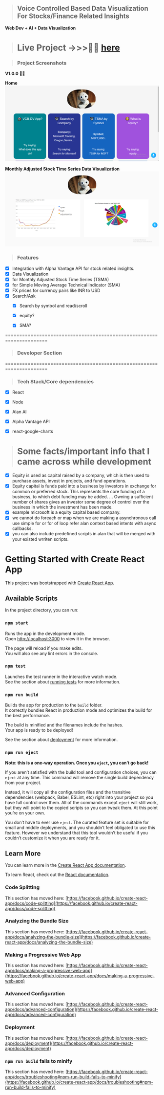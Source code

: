 > ## Voice Controlled Based Data Visualization For Stocks/Finance Related Insights
****Web Dev + AI + Data Visualization****

> # Live Project ->>>🎉🎉 <a href="https://vcb-dvapp-jassi.vercel.app/">here</a>

> ### Project Screenshots

****V1.0.0 🎉🎉****

****Home****
<img src="../../project_images/vcbdv_img1.png">

****Monthly Adjusted Stock Time Series Data Visualization****
<img src="../../project_images/vcbdv_img2.png">

> ### Features
- [x] Integration with Alpha Vantage API for stock related insights.
- [x] Data Visualization
 - [x] for Monthly Adjusted Stock Time Series (TSMA)
 - [x] for Simple Moving Average Technical Indicator (SMA)
 - [x] FX prices for currency pairs like INR to USD
- [x] Search/Ask
  - [x] Search by symbol and read/scroll
  - [x] equity?
  - [x] SMA?


=====================================================================

> ### Developer Section

=====================================================================

> ### Tech Stack/Core dependencies

- [x] React
- [x] Node
- [x] Alan AI
- [x] Alpha Vantage API  
- [x] react-google-charts


> # Some facts/important info that I came across while development

- [x] Equity is used as capital raised by a company, which is then used to purchase assets, invest in projects, and fund operations.
- [x] Equity capital is funds paid into a business by investors in exchange for common or preferred stock. This represents the core funding of a business, to which debt funding may be added. ... Owning a sufficient number of shares gives an investor some degree of control over the business in which the investment has been made.
- [x] example microsoft is a equity capital based company.
- [x] we cannot do foreach or map when we are making a asynchronous call use simple for or for of loop refer alan context based intents with async callbacks.
- [x] you can also include predefined scripts in alan that will be merged with your existed wrriten scripts.

# Getting Started with Create React App

This project was bootstrapped with [Create React App](https://github.com/facebook/create-react-app).

## Available Scripts

In the project directory, you can run:

### `npm start`

Runs the app in the development mode.\
Open [http://localhost:3000](http://localhost:3000) to view it in the browser.

The page will reload if you make edits.\
You will also see any lint errors in the console.

### `npm test`

Launches the test runner in the interactive watch mode.\
See the section about [running tests](https://facebook.github.io/create-react-app/docs/running-tests) for more information.

### `npm run build`

Builds the app for production to the `build` folder.\
It correctly bundles React in production mode and optimizes the build for the best performance.

The build is minified and the filenames include the hashes.\
Your app is ready to be deployed!

See the section about [deployment](https://facebook.github.io/create-react-app/docs/deployment) for more information.

### `npm run eject`

**Note: this is a one-way operation. Once you `eject`, you can’t go back!**

If you aren’t satisfied with the build tool and configuration choices, you can `eject` at any time. This command will remove the single build dependency from your project.

Instead, it will copy all the configuration files and the transitive dependencies (webpack, Babel, ESLint, etc) right into your project so you have full control over them. All of the commands except `eject` will still work, but they will point to the copied scripts so you can tweak them. At this point you’re on your own.

You don’t have to ever use `eject`. The curated feature set is suitable for small and middle deployments, and you shouldn’t feel obligated to use this feature. However we understand that this tool wouldn’t be useful if you couldn’t customize it when you are ready for it.

## Learn More

You can learn more in the [Create React App documentation](https://facebook.github.io/create-react-app/docs/getting-started).

To learn React, check out the [React documentation](https://reactjs.org/).

### Code Splitting

This section has moved here: [https://facebook.github.io/create-react-app/docs/code-splitting](https://facebook.github.io/create-react-app/docs/code-splitting)

### Analyzing the Bundle Size

This section has moved here: [https://facebook.github.io/create-react-app/docs/analyzing-the-bundle-size](https://facebook.github.io/create-react-app/docs/analyzing-the-bundle-size)

### Making a Progressive Web App

This section has moved here: [https://facebook.github.io/create-react-app/docs/making-a-progressive-web-app](https://facebook.github.io/create-react-app/docs/making-a-progressive-web-app)

### Advanced Configuration

This section has moved here: [https://facebook.github.io/create-react-app/docs/advanced-configuration](https://facebook.github.io/create-react-app/docs/advanced-configuration)

### Deployment

This section has moved here: [https://facebook.github.io/create-react-app/docs/deployment](https://facebook.github.io/create-react-app/docs/deployment)

### `npm run build` fails to minify

This section has moved here: [https://facebook.github.io/create-react-app/docs/troubleshooting#npm-run-build-fails-to-minify](https://facebook.github.io/create-react-app/docs/troubleshooting#npm-run-build-fails-to-minify)
